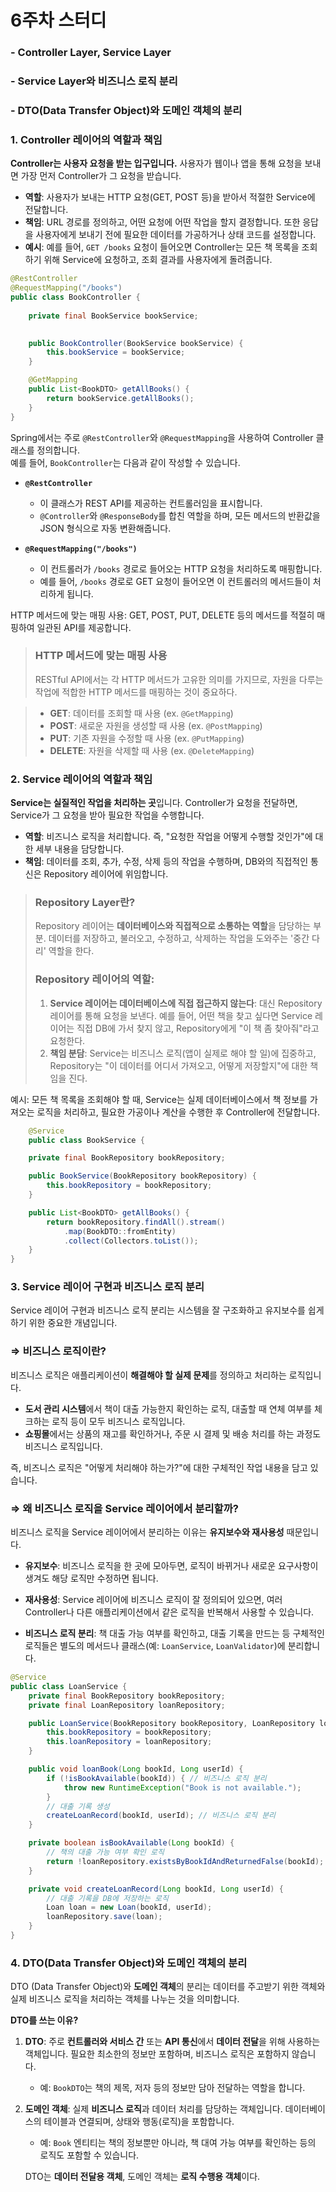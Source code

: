 # 6주차 스터디

### - Controller Layer, Service Layer
### - Service Layer와 비즈니스 로직 분리
### - DTO(Data Transfer Object)와 도메인 객체의 분리



### 1. Controller 레이어의 역할과 책임
**Controller는 사용자 요청을 받는 입구입니다.** 사용자가 웹이나 앱을 통해 요청을 보내면 가장 먼저 Controller가 그 요청을 받습니다.

- **역할**: 사용자가 보내는 HTTP 요청(GET, POST 등)을 받아서 적절한 Service에 전달합니다.
- **책임**: URL 경로를 정의하고, 어떤 요청에 어떤 작업을 할지 결정합니다. 또한 응답을 사용자에게 보내기 전에 필요한 데이터를 가공하거나 상태 코드를 설정합니다.
- **예시**: 예를 들어, `GET /books` 요청이 들어오면 Controller는 모든 책 목록을 조회하기 위해 Service에 요청하고, 조회 결과를 사용자에게 돌려줍니다.
```java
@RestController
@RequestMapping("/books")
public class BookController {
    
    private final BookService bookService;
    

    public BookController(BookService bookService) {
        this.bookService = bookService;
    }

    @GetMapping
    public List<BookDTO> getAllBooks() {
        return bookService.getAllBooks();
    }
}
```

Spring에서는 주로 `@RestController`와 `@RequestMapping`을 사용하여 Controller 클래스를 정의합니다.  
예를 들어, `BookController`는 다음과 같이 작성할 수 있습니다.

- **`@RestController`**
    - 이 클래스가 REST API를 제공하는 컨트롤러임을 표시합니다.
    - `@Controller`와 `@ResponseBody`를 합친 역할을 하며, 모든 메서드의 반환값을 JSON 형식으로 자동 변환해줍니다.

- **`@RequestMapping("/books")`**
    - 이 컨트롤러가 `/books` 경로로 들어오는 HTTP 요청을 처리하도록 매핑합니다.
    - 예를 들어, `/books` 경로로 GET 요청이 들어오면 이 컨트롤러의 메서드들이 처리하게 됩니다.


HTTP 메서드에 맞는 매핑 사용: GET, POST, PUT, DELETE 등의 메서드를 적절히 매핑하여 일관된 API를 제공합니다.

> ### HTTP 메서드에 맞는 매핑 사용
> RESTful API에서는 각 HTTP 메서드가 고유한 의미를 가지므로, 자원을 다루는 작업에 적합한 HTTP 메서드를 매핑하는 것이 중요하다.

> - **GET**: 데이터를 조회할 때 사용 (ex. `@GetMapping`)
> - **POST**: 새로운 자원을 생성할 때 사용 (ex. `@PostMapping`)
> - **PUT**: 기존 자원을 수정할 때 사용 (ex. `@PutMapping`)
> - **DELETE**: 자원을 삭제할 때 사용 (ex. `@DeleteMapping`)


### 2. Service 레이어의 역할과 책임

**Service는 실질적인 작업을 처리하는 곳**입니다. Controller가 요청을 전달하면, Service가 그 요청을 받아 필요한 작업을 수행합니다.

- **역할**: 비즈니스 로직을 처리합니다. 즉, "요청한 작업을 어떻게 수행할 것인가"에 대한 세부 내용을 담당합니다.
- **책임**: 데이터를 조회, 추가, 수정, 삭제 등의 작업을 수행하며, DB와의 직접적인 통신은 Repository 레이어에 위임합니다.

> ### Repository Layer란?
> Repository 레이어는 **데이터베이스와 직접적으로 소통하는 역할**을 담당하는 부분. 
> 데이터를 저장하고, 불러오고, 수정하고, 삭제하는 작업을 도와주는 '중간 다리' 역할을 한다.
> ### Repository 레이어의 역할:
> 1. **Service 레이어는 데이터베이스에 직접 접근하지 않는다**: 대신 Repository 레이어를 통해 요청을 보낸다. 
> 예를 들어, 어떤 책을 찾고 싶다면 Service 레이어는 직접 DB에 가서 찾지 않고, Repository에게 "이 책 좀 찾아줘"라고 요청한다.
> 2. **책임 분담**: Service는 비즈니스 로직(앱이 실제로 해야 할 일)에 집중하고, Repository는 "이 데이터를 어디서 가져오고, 어떻게 저장할지"에 대한 책임을 진다.

예시: 모든 책 목록을 조회해야 할 때, Service는 실제 데이터베이스에서 책 정보를 가져오는 로직을 처리하고, 필요한 가공이나 계산을 수행한 후 Controller에 전달합니다.

```java
    @Service
    public class BookService {

    private final BookRepository bookRepository;

    public BookService(BookRepository bookRepository) {
        this.bookRepository = bookRepository;
    }

    public List<BookDTO> getAllBooks() {
        return bookRepository.findAll().stream()
            .map(BookDTO::fromEntity)
            .collect(Collectors.toList());
    }
}
```

### 3. Service 레이어 구현과 비즈니스 로직 분리

Service 레이어 구현과 비즈니스 로직 분리는 시스템을 잘 구조화하고 유지보수를 쉽게 하기 위한 중요한 개념입니다.

### **⇒ 비즈니스 로직이란?**

비즈니스 로직은 애플리케이션이 **해결해야 할 실제 문제**를 정의하고 처리하는 로직입니다.

- **도서 관리 시스템**에서 책이 대출 가능한지 확인하는 로직, 대출할 때 연체 여부를 체크하는 로직 등이 모두 비즈니스 로직입니다.
- **쇼핑몰**에서는 상품의 재고를 확인하거나, 주문 시 결제 및 배송 처리를 하는 과정도 비즈니스 로직입니다.

즉, 비즈니스 로직은 "어떻게 처리해야 하는가?"에 대한 구체적인 작업 내용을 담고 있습니다.

### **⇒ 왜 비즈니스 로직을 Service 레이어에서 분리할까?**

비즈니스 로직을 Service 레이어에서 분리하는 이유는 **유지보수와 재사용성** 때문입니다.

- **유지보수**: 비즈니스 로직을 한 곳에 모아두면, 로직이 바뀌거나 새로운 요구사항이 생겨도 해당 로직만 수정하면 됩니다.
- **재사용성**: Service 레이어에 비즈니스 로직이 잘 정의되어 있으면, 여러 Controller나 다른 애플리케이션에서 같은 로직을 반복해서 사용할 수 있습니다.

- **비즈니스 로직 분리**: 책 대출 가능 여부를 확인하고, 대출 기록을 만드는 등 구체적인 로직들은 별도의 메서드나 클래스(예: `LoanService`, `LoanValidator`)에 분리합니다.

```java
@Service
public class LoanService {
    private final BookRepository bookRepository;
    private final LoanRepository loanRepository;

    public LoanService(BookRepository bookRepository, LoanRepository loanRepository) {
        this.bookRepository = bookRepository;
        this.loanRepository = loanRepository;
    }

    public void loanBook(Long bookId, Long userId) {
        if (!isBookAvailable(bookId)) { // 비즈니스 로직 분리
            throw new RuntimeException("Book is not available.");
        }
        // 대출 기록 생성
        createLoanRecord(bookId, userId); // 비즈니스 로직 분리
    }

    private boolean isBookAvailable(Long bookId) {
        // 책의 대출 가능 여부 확인 로직
        return !loanRepository.existsByBookIdAndReturnedFalse(bookId);
    }

    private void createLoanRecord(Long bookId, Long userId) {
        // 대출 기록을 DB에 저장하는 로직
        Loan loan = new Loan(bookId, userId);
        loanRepository.save(loan);
    }
}
```


### 4. DTO(Data Transfer Object)와 도메인 객체의 분리

DTO (Data Transfer Object)와 **도메인 객체**의 분리는 데이터를 주고받기 위한 객체와 실제 비즈니스 로직을 처리하는 객체를 나누는 것을 의미합니다.

**DTO를 쓰는 이유?**

1. **DTO**: 주로 **컨트롤러와 서비스 간** 또는 **API 통신**에서 **데이터 전달**을 위해 사용하는 객체입니다. 필요한 최소한의 정보만 포함하며, 비즈니스 로직은 포함하지 않습니다.
    - 예: `BookDTO`는 책의 제목, 저자 등의 정보만 담아 전달하는 역할을 합니다.
    
2. **도메인 객체**: 실제 **비즈니스 로직**과 데이터 처리를 담당하는 객체입니다. 데이터베이스의 테이블과 연결되며, 상태와 행동(로직)을 포함합니다.
    - 예: `Book` 엔티티는 책의 정보뿐만 아니라, 책 대여 가능 여부를 확인하는 등의 로직도 포함할 수 있습니다.
    
    DTO는 **데이터 전달용 객체**, 도메인 객체는 **로직 수행용 객체**이다.


